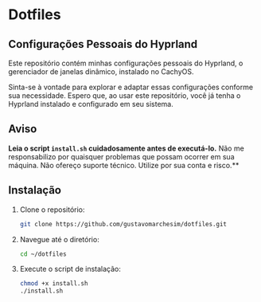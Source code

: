 # Dotfiles

## Configurações Pessoais do Hyprland

Este repositório contém minhas configurações pessoais do Hyprland, o gerenciador de janelas dinâmico, instalado no CachyOS. 

Sinta-se à vontade para explorar e adaptar essas configurações conforme sua necessidade. Espero que, ao usar este repositório, você já tenha o Hyprland instalado e configurado em seu sistema. 

## Aviso

**Leia o script `install.sh` cuidadosamente antes de executá-lo.** Não me responsabilizo por quaisquer problemas que possam ocorrer em sua máquina. Não ofereço suporte técnico. Utilize por sua conta e risco.**

## Instalação

1. Clone o repositório:

   ```bash
   git clone https://github.com/gustavomarchesim/dotfiles.git
   
   ```
2. Navegue até o diretório:

	```bash
	cd ~/dotfiles
	
	```
3. Execute o script de instalação:

	```bash
    chmod +x install.sh
   ./install.sh
	```
